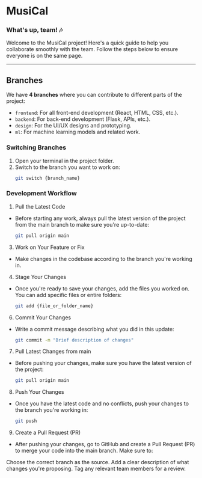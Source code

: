 # MusiCal

### What's up, team! 🎶

Welcome to the MusiCal project! Here's a quick guide to help you collaborate smoothly with the team. Follow the steps below to ensure everyone is on the same page.

---

## Branches

We have **4 branches** where you can contribute to different parts of the project:

- `frontend`: For all front-end development (React, HTML, CSS, etc.).
- `backend`: For back-end development (Flask, APIs, etc.).
- `design`: For the UI/UX designs and prototyping.
- `ml`: For machine learning models and related work.

### Switching Branches

1. Open your terminal in the project folder.
2. Switch to the branch you want to work on:
   ```bash
   git switch {branch_name}

### Development Workflow

1. Pull the Latest Code
- Before starting any work, always pull the latest version of the project from the main branch to make sure you're up-to-date:
   ```bash
   git pull origin main

3. Work on Your Feature or Fix
- Make changes in the codebase according to the branch you're working in.

4. Stage Your Changes
- Once you're ready to save your changes, add the files you worked on. You can add specific files or entire folders:
   ```bash
   git add {file_or_folder_name}

6. Commit Your Changes
- Write a commit message describing what you did in this update:
   ```bash
   git commit -m "Brief description of changes"

7. Pull Latest Changes from main
- Before pushing your changes, make sure you have the latest version of the project:
   ```bash
   git pull origin main

8. Push Your Changes
- Once you have the latest code and no conflicts, push your changes to the branch you're working in:
   ```bash
   git push

9. Create a Pull Request (PR)
- After pushing your changes, go to GitHub and create a Pull Request (PR) to merge your code into the main branch. Make sure to:

Choose the correct branch as the source.
Add a clear description of what changes you're proposing.
Tag any relevant team members for a review.

